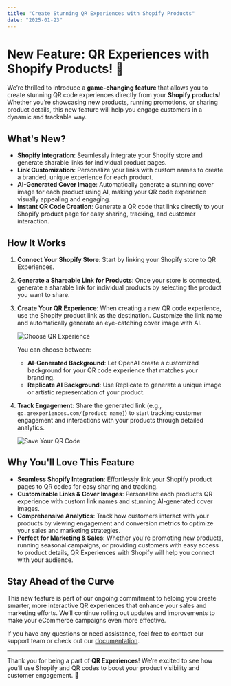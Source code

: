 ```yaml
---
title: "Create Stunning QR Experiences with Shopify Products"
date: "2025-01-23"
---
```


# New Feature: QR Experiences with Shopify Products! 🎉

We’re thrilled to introduce a **game-changing feature** that allows you to create stunning QR code experiences directly from your **Shopify products**! Whether you’re showcasing new products, running promotions, or sharing product details, this new feature will help you engage customers in a dynamic and trackable way.

## What's New?

- **Shopify Integration**: Seamlessly integrate your Shopify store and generate sharable links for individual product pages.
- **Link Customization**: Personalize your links with custom names to create a branded, unique experience for each product.
- **AI-Generated Cover Image**: Automatically generate a stunning cover image for each product using AI, making your QR code experience visually appealing and engaging.
- **Instant QR Code Creation**: Generate a QR code that links directly to your Shopify product page for easy sharing, tracking, and customer interaction.

## How It Works

1. **Connect Your Shopify Store**: Start by linking your Shopify store to QR Experiences.
2. **Generate a Shareable Link for Products**: Once your store is connected, generate a sharable link for individual products by selecting the product you want to share.
3. **Create Your QR Experience**: When creating a new QR code experience, use the Shopify product link as the destination. Customize the link name and automatically generate an eye-catching cover image with AI.
   
   ![Choose QR Experience](https://qrexperiences.com/choose.png)
   
   You can choose between:
   - **AI-Generated Background**: Let OpenAI create a customized background for your QR code experience that matches your branding.
   - **Replicate AI Background**: Use Replicate to generate a unique image or artistic representation of your product.

4. **Track Engagement**: Share the generated link (e.g., `go.qrexperiences.com/[product name]`) to start tracking customer engagement and interactions with your products through detailed analytics.

   ![Save Your QR Code](https://qrexperiences.com/save.png)

## Why You'll Love This Feature

- **Seamless Shopify Integration**: Effortlessly link your Shopify product pages to QR codes for easy sharing and tracking.
- **Customizable Links & Cover Images**: Personalize each product’s QR experience with custom link names and stunning AI-generated cover images.
- **Comprehensive Analytics**: Track how customers interact with your products by viewing engagement and conversion metrics to optimize your sales and marketing strategies.
- **Perfect for Marketing & Sales**: Whether you're promoting new products, running seasonal campaigns, or providing customers with easy access to product details, QR Experiences with Shopify will help you connect with your audience.

## Stay Ahead of the Curve

This new feature is part of our ongoing commitment to helping you create smarter, more interactive QR experiences that enhance your sales and marketing efforts. We’ll continue rolling out updates and improvements to make your eCommerce campaigns even more effective.

If you have any questions or need assistance, feel free to contact our support team or check out our [documentation](#).

---

Thank you for being a part of **QR Experiences**! We’re excited to see how you’ll use Shopify and QR codes to boost your product visibility and customer engagement. 🚀
